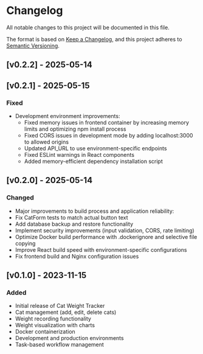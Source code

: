 # Changelog

All notable changes to this project will be documented in this file.

The format is based on [Keep a Changelog](https://keepachangelog.com/en/1.0.0/),
and this project adheres to [Semantic Versioning](https://semver.org/spec/v2.0.0.html).

## [v0.2.2] - 2025-05-14


## [v0.2.1] - 2025-05-15

### Fixed
- Development environment improvements:
  - Fixed memory issues in frontend container by increasing memory limits and optimizing npm install process
  - Fixed CORS issues in development mode by adding localhost:3000 to allowed origins
  - Updated API_URL to use environment-specific endpoints
  - Fixed ESLint warnings in React components
  - Added memory-efficient dependency installation script

## [v0.2.0] - 2025-05-14

### Changed
- Major improvements to build process and application reliability:
- Fix CatForm tests to match actual button text
- Add database backup and restore functionality
- Implement security improvements (input validation, CORS, rate limiting)
- Optimize Docker build performance with .dockerignore and selective file copying
- Improve React build speed with environment-specific configurations
- Fix frontend build and Nginx configuration issues


## [v0.1.0] - 2023-11-15

### Added
- Initial release of Cat Weight Tracker
- Cat management (add, edit, delete cats)
- Weight recording functionality
- Weight visualization with charts
- Docker containerization
- Development and production environments
- Task-based workflow management